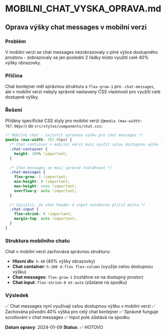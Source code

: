 # MOBILNI_CHAT_VYSKA_OPRAVA.md

## Oprava výšky chat messages v mobilní verzi

### Problém
V mobilní verzi se chat messages nezobrazovaly v plné výšce dostupného prostoru - zobrazovaly se jen poslední 2 řádky místo využití celé 40% výšky obrazovky.

### Příčina
Chat kontejner měl správnou strukturu s `flex-grow-1` pro `.chat-messages`, ale v mobilní verzi nebyly správně nastaveny CSS vlastnosti pro využití celé dostupné výšky.

### Řešení
Přidány specifické CSS styly pro mobilní verzi (`@media (max-width: 767.98px)`) do `src/styles/components/chat.css`:

```css
/* Mobilní chat - zajistit správnou výšku pro chat messages */
@media (max-width: 767.98px) {
  /* Chat container v mobilní verzi musí využít celou dostupnou výšku */
  .chat-container {
    height: 100% !important;
  }
  
  /* Chat messages se musí správně roztáhnout */
  .chat-messages {
    flex-grow: 1 !important;
    min-height: 0 !important;
    max-height: none !important;
    overflow-y: auto !important;
  }
  
  /* Zajistit, že chat header a input nezaberou příliš místa */
  .chat-input {
    flex-shrink: 0 !important;
    margin-top: auto !important;
  }
}
```

### Struktura mobilního chatu
Chat v mobilní verzi zachovává správnou strukturu:
- **Hlavní div**: `h-40` (40% výšky obrazovky)
- **Chat container**: `h-100 d-flex flex-column` (využije celou dostupnou výšku)
- **Chat messages**: `flex-grow-1` (roztáhne se na dostupný prostor)
- **Chat input**: `flex-shrink-0 mt-auto` (zůstane na spodku)

### Výsledek
✅ Chat messages nyní využívají celou dostupnou výšku v mobilní verzi
✅ Zachována původní 40% výška pro celý chat kontejner
✅ Správně funguje scrollování v chat messages
✅ Input pole zůstává na spodku

**Datum opravy**: 2024-01-09
**Status**: ✅ HOTOVO
